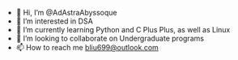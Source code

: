 - 👋 Hi, I’m @AdAstraAbyssoque
- 👀 I’m interested in DSA
- 🌱 I’m currently learning Python and C Plus Plus, as well as Linux
- 💞️ I’m looking to collaborate on Undergraduate programs
- 📫 How to reach me bliu699@outlook.com

<!---
AdAstraAbyssoque/AdAstraAbyssoque is a ✨ special ✨ repository because its `README.md` (this file) appears on your GitHub profile.
You can click the Preview link to take a look at your changes.
--->

